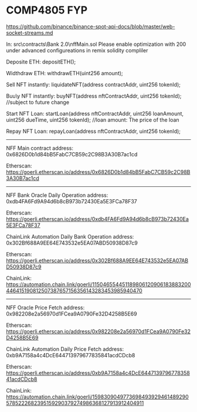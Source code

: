# COMP4805 FYP

https://github.com/binance/binance-spot-api-docs/blob/master/web-socket-streams.md

In: src\contracts\Bank 2.0\nffMain.sol
Please enable optimization with 200 under advanced configureations in remix solidity compliler

Deposite ETH: depositETH();

Widthdraw ETH: withdrawETH(uint256 amount);

Sell NFT instantly: liquidateNFT(address contractAddr, uint256 tokenId);

Buu\y NFT instantly: buyNFT(address nftContractAddr, uint256 tokenId); //subject to future change

Start NFT Loan: startLoan(address nftContractAddr, uint256 loanAmount, uint256 dueTime, uint256 tokenId); //loan amount: The price of the loan

Repay NFT Loan: repayLoan(address nftContractAddr, uint256 tokenId);

___________________________________________________________________________________________________________

NFF Main contract address: 0x6826D0b1d84bB5FabC7CB59c2C98B3A30B7ac1cd

Etherscan: https://goerli.etherscan.io/address/0x6826D0b1d84bB5FabC7CB59c2C98B3A30B7ac1cd

___________________________________________________________________________________________________________

NFF Bank Oracle Daily Operation address: 0xdb4FA6Fd9A94d6b8cB973b72430Ea5E3FCa78F37

Etherscan: https://goerli.etherscan.io/address/0xdb4FA6Fd9A94d6b8cB973b72430Ea5E3FCa78F37

ChainLink Automation Daily Bank Operation address: 0x302Bf688A9EE64E743532e5EA07ABD50938D87c9

Etherscan: https://goerli.etherscan.io/address/0x302Bf688A9EE64E743532e5EA07ABD50938D87c9

ChainLink: https://automation.chain.link/goerli/115046554451189806120906183883200446415190812507387657156356143283453985940470

___________________________________________________________________________________________________________

NFF Oracle Price Fetch address: 0x982208e2a56970d1FCea9A0790Fe32D4258B5E69

Etherscan: https://goerli.etherscan.io/address/0x982208e2a56970d1FCea9A0790Fe32D4258B5E69

ChainLink Automation Daily Price Fetch address: 0xb9A7158a4c4DcE644713979677835841acdCDcb8

Etherscan: https://goerli.etherscan.io/address/0xb9A7158a4c4DcE644713979677835841acdCDcb8

ChainLink: https://automation.chain.link/goerli/15983090497736984939294614892905785222682395159290379274986368127913912404911
